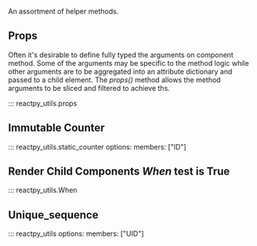 An assortment of helper methods.

## Props

Often it's desirable to define fully typed the arguments on component method. Some of the
arguments may be specific to the method logic while other arguments are to be 
aggregated into an attribute dictionary and passed to a child element. The *props()*
method allows the method arguments to be sliced and filtered to achieve ths.

::: reactpy_utils.props

## Immutable Counter

::: reactpy_utils.static_counter
    options:
        members: ["ID"]

## Render Child Components *When* test is True

::: reactpy_utils.When

## Unique_sequence

::: reactpy_utils
    options:
        members: ["UID"]
